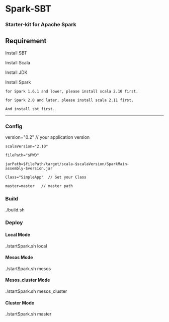 # Spark-SBT
<h3>Starter-kit for Apache Spark</h3>

<h2>Requirement</h2>

<a herf="http://www.scala-sbt.org/download.html">Install SBT</a>

<a herf="http://www.scala-lang.org/download/">Install Scala</a>

<a herf="http://www.oracle.com/technetwork/java/javase/downloads/index.html">Install JDK</a>

<a herf="http://spark.apache.org/downloads.html">Install Spark</a>


	for Spark 1.6.1 and lower, please install scala 2.10 first.

    for Spark 2.0 and later, please install scala 2.11 first.
    
    And install sbt first.
    
   


<hr>

<h3>Config</h3>
	version="0.2"  // your application version
	
	scalaVersion="2.10"
	
	filePath="$PWD"
	
	jarPath=$filePath/target/scala-$scalaVersion/SparkMain-assembly-$version.jar 
	
	Class="SimpleApp"  // Set your Class 
	
	master=master	// master path

<h3>Build</h3>
	./build.sh
	
	
<h3>Deploy</h3>
<h4>Local Mode</h4>
	./startSpark.sh local
<h4>Mesos Mode</h4>
	./startSpark.sh mesos
<h4>Mesos_cluster Mode</h4>
	./startSpark.sh mesos_cluster
<h4>Cluster Mode</h4>
	./startSpark.sh master